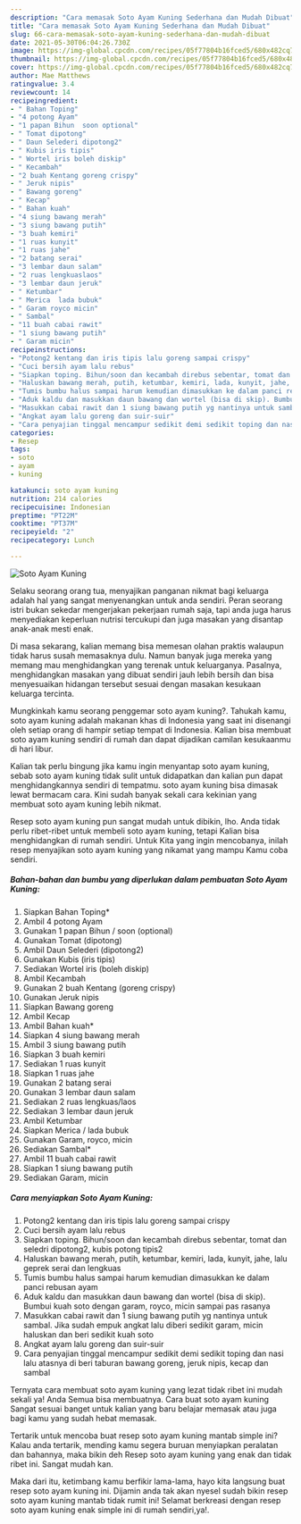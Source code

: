 ```yaml
---
description: "Cara memasak Soto Ayam Kuning Sederhana dan Mudah Dibuat"
title: "Cara memasak Soto Ayam Kuning Sederhana dan Mudah Dibuat"
slug: 66-cara-memasak-soto-ayam-kuning-sederhana-dan-mudah-dibuat
date: 2021-05-30T06:04:26.730Z
image: https://img-global.cpcdn.com/recipes/05f77804b16fced5/680x482cq70/soto-ayam-kuning-foto-resep-utama.jpg
thumbnail: https://img-global.cpcdn.com/recipes/05f77804b16fced5/680x482cq70/soto-ayam-kuning-foto-resep-utama.jpg
cover: https://img-global.cpcdn.com/recipes/05f77804b16fced5/680x482cq70/soto-ayam-kuning-foto-resep-utama.jpg
author: Mae Matthews
ratingvalue: 3.4
reviewcount: 14
recipeingredient:
- " Bahan Toping"
- "4 potong Ayam"
- "1 papan Bihun  soon optional"
- " Tomat dipotong"
- " Daun Selederi dipotong2"
- " Kubis iris tipis"
- " Wortel iris boleh diskip"
- " Kecambah"
- "2 buah Kentang goreng crispy"
- " Jeruk nipis"
- " Bawang goreng"
- " Kecap"
- " Bahan kuah"
- "4 siung bawang merah"
- "3 siung bawang putih"
- "3 buah kemiri"
- "1 ruas kunyit"
- "1 ruas jahe"
- "2 batang serai"
- "3 lembar daun salam"
- "2 ruas lengkuaslaos"
- "3 lembar daun jeruk"
- " Ketumbar"
- " Merica  lada bubuk"
- " Garam royco micin"
- " Sambal"
- "11 buah cabai rawit"
- "1 siung bawang putih"
- " Garam micin"
recipeinstructions:
- "Potong2 kentang dan iris tipis lalu goreng sampai crispy"
- "Cuci bersih ayam lalu rebus"
- "Siapkan toping. Bihun/soon dan kecambah direbus sebentar, tomat dan seledri dipotong2, kubis potong tipis2"
- "Haluskan bawang merah, putih, ketumbar, kemiri, lada, kunyit, jahe, lalu geprek serai dan lengkuas"
- "Tumis bumbu halus sampai harum kemudian dimasukkan ke dalam panci rebusan ayam"
- "Aduk kaldu dan masukkan daun bawang dan wortel (bisa di skip). Bumbui kuah soto dengan garam, royco, micin sampai pas rasanya"
- "Masukkan cabai rawit dan 1 siung bawang putih yg nantinya untuk sambal. Jika sudah empuk angkat lalu diberi sedikit garam, micin haluskan dan beri sedikit kuah soto"
- "Angkat ayam lalu goreng dan suir-suir"
- "Cara penyajian tinggal mencampur sedikit demi sedikit toping dan nasi lalu atasnya di beri taburan bawang goreng, jeruk nipis, kecap dan sambal"
categories:
- Resep
tags:
- soto
- ayam
- kuning

katakunci: soto ayam kuning 
nutrition: 214 calories
recipecuisine: Indonesian
preptime: "PT22M"
cooktime: "PT37M"
recipeyield: "2"
recipecategory: Lunch

---
```



![Soto Ayam Kuning](https://img-global.cpcdn.com/recipes/05f77804b16fced5/680x482cq70/soto-ayam-kuning-foto-resep-utama.jpg)

Selaku seorang orang tua, menyajikan panganan nikmat bagi keluarga adalah hal yang sangat menyenangkan untuk anda sendiri. Peran seorang istri bukan sekedar mengerjakan pekerjaan rumah saja, tapi anda juga harus menyediakan keperluan nutrisi tercukupi dan juga masakan yang disantap anak-anak mesti enak.

Di masa  sekarang, kalian memang bisa memesan olahan praktis walaupun tidak harus susah memasaknya dulu. Namun banyak juga mereka yang memang mau menghidangkan yang terenak untuk keluarganya. Pasalnya, menghidangkan masakan yang dibuat sendiri jauh lebih bersih dan bisa menyesuaikan hidangan tersebut sesuai dengan masakan kesukaan keluarga tercinta. 



Mungkinkah kamu seorang penggemar soto ayam kuning?. Tahukah kamu, soto ayam kuning adalah makanan khas di Indonesia yang saat ini disenangi oleh setiap orang di hampir setiap tempat di Indonesia. Kalian bisa membuat soto ayam kuning sendiri di rumah dan dapat dijadikan camilan kesukaanmu di hari libur.

Kalian tak perlu bingung jika kamu ingin menyantap soto ayam kuning, sebab soto ayam kuning tidak sulit untuk didapatkan dan kalian pun dapat menghidangkannya sendiri di tempatmu. soto ayam kuning bisa dimasak lewat bermacam cara. Kini sudah banyak sekali cara kekinian yang membuat soto ayam kuning lebih nikmat.

Resep soto ayam kuning pun sangat mudah untuk dibikin, lho. Anda tidak perlu ribet-ribet untuk membeli soto ayam kuning, tetapi Kalian bisa menghidangkan di rumah sendiri. Untuk Kita yang ingin mencobanya, inilah resep menyajikan soto ayam kuning yang nikamat yang mampu Kamu coba sendiri.

<!--inarticleads1-->

##### Bahan-bahan dan bumbu yang diperlukan dalam pembuatan Soto Ayam Kuning:

1. Siapkan  Bahan Toping*
1. Ambil 4 potong Ayam
1. Gunakan 1 papan Bihun / soon (optional)
1. Gunakan  Tomat (dipotong)
1. Ambil  Daun Selederi (dipotong2)
1. Gunakan  Kubis (iris tipis)
1. Sediakan  Wortel iris (boleh diskip)
1. Ambil  Kecambah
1. Gunakan 2 buah Kentang (goreng crispy)
1. Gunakan  Jeruk nipis
1. Siapkan  Bawang goreng
1. Ambil  Kecap
1. Ambil  Bahan kuah*
1. Siapkan 4 siung bawang merah
1. Ambil 3 siung bawang putih
1. Siapkan 3 buah kemiri
1. Sediakan 1 ruas kunyit
1. Siapkan 1 ruas jahe
1. Gunakan 2 batang serai
1. Gunakan 3 lembar daun salam
1. Sediakan 2 ruas lengkuas/laos
1. Sediakan 3 lembar daun jeruk
1. Ambil  Ketumbar
1. Siapkan  Merica / lada bubuk
1. Gunakan  Garam, royco, micin
1. Sediakan  Sambal*
1. Ambil 11 buah cabai rawit
1. Siapkan 1 siung bawang putih
1. Sediakan  Garam, micin




<!--inarticleads2-->

##### Cara menyiapkan Soto Ayam Kuning:

1. Potong2 kentang dan iris tipis lalu goreng sampai crispy
1. Cuci bersih ayam lalu rebus
1. Siapkan toping. Bihun/soon dan kecambah direbus sebentar, tomat dan seledri dipotong2, kubis potong tipis2
1. Haluskan bawang merah, putih, ketumbar, kemiri, lada, kunyit, jahe, lalu geprek serai dan lengkuas
1. Tumis bumbu halus sampai harum kemudian dimasukkan ke dalam panci rebusan ayam
1. Aduk kaldu dan masukkan daun bawang dan wortel (bisa di skip). Bumbui kuah soto dengan garam, royco, micin sampai pas rasanya
1. Masukkan cabai rawit dan 1 siung bawang putih yg nantinya untuk sambal. Jika sudah empuk angkat lalu diberi sedikit garam, micin haluskan dan beri sedikit kuah soto
1. Angkat ayam lalu goreng dan suir-suir
1. Cara penyajian tinggal mencampur sedikit demi sedikit toping dan nasi lalu atasnya di beri taburan bawang goreng, jeruk nipis, kecap dan sambal




Ternyata cara membuat soto ayam kuning yang lezat tidak ribet ini mudah sekali ya! Anda Semua bisa membuatnya. Cara buat soto ayam kuning Sangat sesuai banget untuk kalian yang baru belajar memasak atau juga bagi kamu yang sudah hebat memasak.

Tertarik untuk mencoba buat resep soto ayam kuning mantab simple ini? Kalau anda tertarik, mending kamu segera buruan menyiapkan peralatan dan bahannya, maka bikin deh Resep soto ayam kuning yang enak dan tidak ribet ini. Sangat mudah kan. 

Maka dari itu, ketimbang kamu berfikir lama-lama, hayo kita langsung buat resep soto ayam kuning ini. Dijamin anda tak akan nyesel sudah bikin resep soto ayam kuning mantab tidak rumit ini! Selamat berkreasi dengan resep soto ayam kuning enak simple ini di rumah sendiri,ya!.

